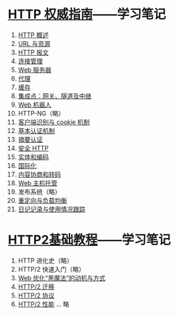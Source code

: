 # [HTTP 权威指南](https://book.douban.com/subject/10746113/)——学习笔记
1. [HTTP 概述](1.md)
2. [URL 与资源](2.md)
3. [HTTP 报文](3.md)
4. [连接管理](4.md)
5. [Web 服务器](5.md)
6. [代理](6.md)
7. [缓存](7.md)
8. [集成点：网关、隧道及中继](8.md)
9. [Web 机器人](9.md)
10. HTTP-NG（略）
11. [客户端识别与 cookie 机制](11.md)
12. [基本认证机制](12.md)
13. [摘要认证](13.md)
14. [安全 HTTP](14.md)
15. [实体和编码](15.md)
16. [国际化](16.md)
17. [内容协商和转码](17.md)
18. [Web 主机托管](18.md)
19. 发布系统（略）
20. [重定向与负载均衡](20.md)
21. [日记记录与使用情况跟踪](21.md)

# [HTTP2基础教程](https://book.douban.com/subject/27665112/)——学习笔记
1. HTTP 进化史（略）
2. HTTP/2 快速入门（略）
3. [Web 优化“黑魔法”的动机与方式](http2-3.md)
4. [HTTP/2 迁移](http2-4.md)
5. [HTTP/2 协议](http2-5.md)
6. [HTTP/2 性能](http2-6.md)
... 略
